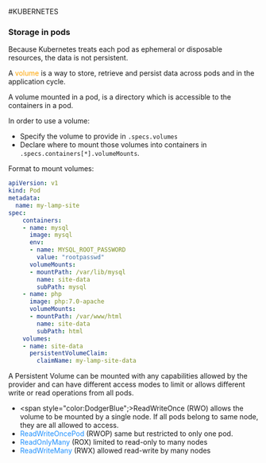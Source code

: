 #KUBERNETES 

### Storage in pods

Because Kubernetes treats each pod as ephemeral or disposable resources, the data is not persistent. 

A <span style="color:orange;">volume</span> is a way to store, retrieve and persist data across pods and in the application cycle. 

A volume mounted in a pod, is a directory which is accessible to the containers in a pod. 

In order to use a volume: 

* Specify the volume to provide in `.specs.volumes`
* Declare where to mount those volumes into containers in `.specs.containers[*].volumeMounts`. 


Format to mount volumes: 

```yaml
apiVersion: v1
kind: Pod
metadata:
  name: my-lamp-site
spec:
    containers:
    - name: mysql
      image: mysql
      env:
      - name: MYSQL_ROOT_PASSWORD
        value: "rootpasswd"
      volumeMounts:
      - mountPath: /var/lib/mysql
        name: site-data
        subPath: mysql
    - name: php
      image: php:7.0-apache
      volumeMounts:
      - mountPath: /var/www/html
        name: site-data
        subPath: html
    volumes:
    - name: site-data
      persistentVolumeClaim:
        claimName: my-lamp-site-data
```


A Persistent Volume can be mounted with any capabilities allowed by the provider and can have different access modes to limit or allows different write or read operations from all pods. 

* <span style="color:DodgerBlue";>ReadWriteOnce</span> (RWO) allows the volume to be mounted by a single node. If all pods belong to same node, they are all allowed to access. 
* <span style="color:DodgerBlue;">ReadWriteOncePod</span> (RWOP) same but restricted to only one pod. 
* <span style="color:DodgerBlue;">ReadOnlyMany</span> (ROX) limited to read-only to many nodes
* <span style="color:DodgerBlue;">ReadWriteMany</span> (RWX) allowed read-write by many nodes
